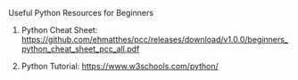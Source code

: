 Useful Python Resources for Beginners

1. Python Cheat Sheet: https://github.com/ehmatthes/pcc/releases/download/v1.0.0/beginners_python_cheat_sheet_pcc_all.pdf

2. Python Tutorial: https://www.w3schools.com/python/

